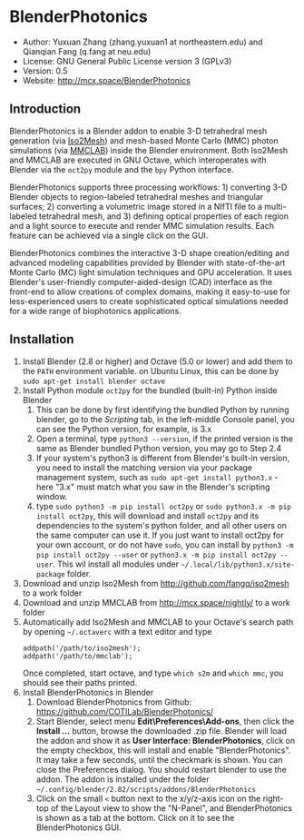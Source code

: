 
BlenderPhotonics
========================

-   Author: Yuxuan Zhang (zhang.yuxuan1 at northeastern.edu) and Qianqian Fang (q.fang at neu.edu)
-   License: GNU General Public License version 3 (GPLv3)
-   Version: 0.5
-   Website: <http://mcx.space/BlenderPhotonics>

Introduction
-------------
BlenderPhotonics is a Blender addon to enable 3-D tetrahedral mesh generation (via [Iso2Mesh](http://iso2mesh.sf.net))
and mesh-based Monte Carlo (MMC) photon simulations (via [MMCLAB](http://mcx.space/wiki/?Learn#mmclab)) inside
the Blender environment. Both Iso2Mesh and MMCLAB are executed in GNU Octave, which interoperates with Blender
via the `oct2py` module and the `bpy` Python interface.

BlenderPhotonics supports three processing workflows: 1) converting 3-D Blender objects to region-labeled
tetrahedral meshes and triangular surfaces; 2) converting a volumetric image stored in a NIfTI file to a
multi-labeled tetrahedral mesh, and 3) defining optical properties of each region and a light source to
execute and render MMC simulation results. Each feature can be achieved via a single click on the GUI.

BlenderPhotonics combines the interactive 3-D shape creation/editing and advanced modeling capabilities 
provided by Blender with state-of-the-art Monte Carlo (MC) light simulation techniques and GPU acceleration. 
It uses Blender's user-friendly computer-aided-design (CAD) interface as the front-end to allow creations 
of complex domains, making it easy-to-use for less-experienced users to create sophisticated optical
simulations needed for a wide range of biophotonics applications.


Installation
-------------

1. Install Blender (2.8 or higher) and Octave (5.0 or lower) and add them to the `PATH` environment variable.
   on Ubuntu Linux, this can be done by `sudo apt-get install blender octave`
2. Install Python module `oct2py` for the bundled (built-in) Python inside Blender
    1. This can be done by first identifying the bundled Python by running blender, go to the 
       *Scripting* tab, in the left-middle Console panel, you can see the Python version, for example, is 3.x
    2. Open a terminal, type `python3 --version`, if the printed version is the same as Blender bundled Python 
       version, you may go to Step 2.4
    3. If your system's python3 is different from Blender's built-in version, you need to install the matching
       version via your package management system, such as `sudo apt-get install python3.x` - here "3.x" must
       match what you saw in the Blender's scripting window.
    4. type `sudo python3 -m pip install oct2py` or `sudo python3.x -m pip install oct2py`, this will download and install
       `oct2py` and its dependencies to the system's python folder, and all other users on the same computer can 
       use it. If you just want to install oct2py for your own account, or do not have `sudo`, you can install by
       `python3 -m pip install oct2py --user` or `python3.x -m pip install oct2py --user`. This wil install all modules
       under `~/.local/lib/python3.x/site-package` folder.
3. Download and unzip Iso2Mesh from http://github.com/fangq/iso2mesh to a work folder
4. Download and unzip MMCLAB from http://mcx.space/nightly/ to a work folder
5. Automatically add Iso2Mesh and MMCLAB to your Octave's search path by opening `~/.octaverc` with a text editor
   and type
   ```
   addpath('/path/to/iso2mesh');
   addpath('/path/to/mmclab');
   ```
   Once completed, start octave, and type `which s2m` and `which mmc`, you should see their paths printed.
6. Install BlenderPhotonics in Blender
    1. Download BlenderPhotonics from Github: https://github.com/COTILab/BlenderPhotonics/
    2. Start Blender, select menu **Edit\Preferences\Add-ons**, then click the **Install ...** button, browse
       the downloaded .zip file. Blender will load the addon and show it as **User Interface: BlenderPhotonics**, 
       click on the empty checkbox, this will install and enable "BlenderPhotonics". It may take a few seconds, until
       the checkmark is shown. You can close the Preferences dialog. You should restart blender to use the addon.
       The addon is installed under the folder `~/.config/blender/2.82/scripts/addons/BlenderPhotonics`
    3. Click on the small `<` button next to the x/y/z-axis icon on the right-top of the Layout view to show the 
       "N-Panel", and BlenderPhotonics is shown as a tab at the bottom. Click on it to see the BlenderPhotonics GUI.

